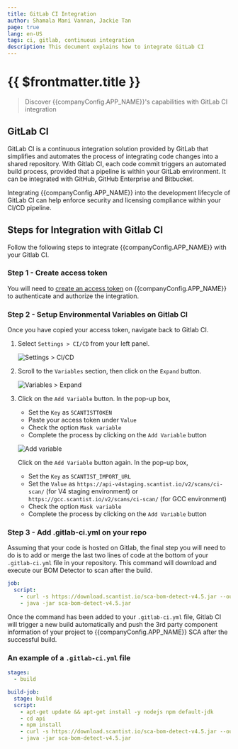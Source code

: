 ```yaml
---
title: GitLab CI Integration
author: Shamala Mani Vannan, Jackie Tan
page: true
lang: en-US
tags: ci, gitlab, continuous integration
description: This document explains how to integrate GitLab CI
---
```


<script setup>
import { companyConfig } from '../../../../config/companyConfig.js'
</script>

<ClientOnly>

# {{ $frontmatter.title }}

> Discover {{companyConfig.APP_NAME}}'s capabilities with GitLab CI integration

## GitLab CI

GitLab CI is a continuous integration solution provided by GitLab that simplifies and automates the process of integrating code changes into a shared repository. With Gitlab CI, each code commit triggers an automated build process, provided that a pipeline is within your GitLab environment. It can be integrated with GitHub, GitHub Enterprise and Bitbucket.

Integrating {{companyConfig.APP_NAME}} into the development lifecycle of GitLab CI can help enforce security and licensing compliance within your CI/CD pipeline.

## Steps for Integration with Gitlab CI

Follow the following steps to integrate {{companyConfig.APP_NAME}} with your Gitlab CI.

### Step 1 - Create access token

You will need to <a href="../../Management-and-Settings/Access-Tokens">create an access token</a> on {{companyConfig.APP_NAME}} to authenticate and authorize the integration.

### Step 2 - Setup Environmental Variables on Gitlab CI

Once you have copied your access token, navigate back to Gitlab CI.

1. Select `Settings > CI/CD` from your left panel.

   ![Settings > CI/CD](/images/Build-based-Scan-CICD-Pipeline/gitlab/step2.1.png)

2. Scroll to the `Variables` section, then click on the `Expand` button.

   ![Variables > Expand](/images/Build-based-Scan-CICD-Pipeline/gitlab/step2.2.png)

3. Click on the `Add Variable` button. In the pop-up box,
    - Set the `Key` as `SCANTISTTOKEN`
    - Paste your access token under `Value`
    - Check the option `Mask variable`
    - Complete the process by clicking on the `Add Variable` button

   ![Add variable](/images/Build-based-Scan-CICD-Pipeline/gitlab/step2.3.png)

   Click on the `Add Variable` button again. In the pop-up box,
   - Set the `Key` as `SCANTIST_IMPORT_URL`
   - Set the `Value` as `https://api-v4staging.scantist.io/v2/scans/ci-scan/` (for V4 staging environment) or `https://gcc.scantist.io/v2/scans/ci-scan/` (for GCC environment)
   - Check the option `Mask variable`
   - Complete the process by clicking on the `Add Variable` button

### Step 3 - Add .gitlab-ci.yml on your repo

Assuming that your code is hosted on Gitlab, the final step you will need to do is to add or merge the last two lines of code at the bottom of your `.gitlab-ci.yml` file in your repository. This command will download and execute our BOM Detector to scan after the build.

```yaml
job:
  script:
    - curl -s https://download.scantist.io/sca-bom-detect-v4.5.jar --output sca-bom-detect-v4.5.jar
    - java -jar sca-bom-detect-v4.5.jar
```

Once the command has been added to your `.gitlab-ci.yml` file, Gitlab CI will trigger a new build automatically and push the 3rd party component information of your project to {{companyConfig.APP_NAME}} SCA after the successful build.

### An example of a `.gitlab-ci.yml` file

```yaml
stages:
  - build

build-job:
  stage: build
  script:
    - apt-get update && apt-get install -y nodejs npm default-jdk
    - cd api
    - npm install
    - curl -s https://download.scantist.io/sca-bom-detect-v4.5.jar --output sca-bom-detect-v4.5.jar
    - java -jar sca-bom-detect-v4.5.jar
```

<img src="" />

</ClientOnly>
